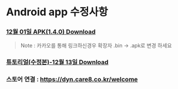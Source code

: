 # Android app 수정사항

### [12월 01일 APK(1.4.0) Download](https://github.com/invites-healthcare/invites/raw/master/20211201130423-v43(1.4.0)-debug.apk)
> Note : 카카오를 통해 링크하신경우 확장자 .bin -> .apk로 변경 하세요
### [튜토리얼(수정본)-12월 13일 Download](https://github.com/invites-healthcare/invites/raw/master/20211213174541-v44(1.4.1)-debug.apk)
### 스토어 연결 : https://dyn.care8.co.kr/welcome
